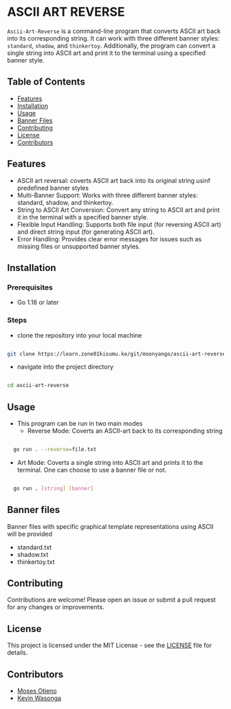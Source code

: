 # ASCII ART REVERSE

`Ascii-Art-Reverse` is a command-line program that converts ASCII art back into its corresponding string. It can work with three different banner styles: `standard`, `shadow`, and `thinkertoy`. Additionally, the program can convert a single string into ASCII art and print it to the terminal using a specified banner style.

## Table of Contents

* [Features](#features)
* [Installation](#installation)
* [Usage](#usage)
* [Banner Files](#banner-files)
* [Contributing](#contributing)
* [License](#license)
* [Contributors](#contributors)

## Features

* ASCII art reversal: coverts ASCII art back into its original string usinf predefined banner styles
* Multi-Banner Support: Works with three different banner styles: standard, shadow, and thinkertoy.
* String to ASCII Art Conversion: Convert any string to ASCII art and print it in the terminal with a specified banner style.
* Flexible Input Handling: Supports both file input (for reversing ASCII art) and direct string input (for generating ASCII art).
* Error Handling: Provides clear error messages for issues such as missing files or unsupported banner styles.

## Installation

### Prerequisites

* Go 1.18 or later

### Steps

* clone the repository into your local machine 

``` bash

git clone https://learn.zone01kisumu.ke/git/moonyango/ascii-art-reverse

```

* navigate into the project directory 

``` bash

cd ascii-art-reverse

```
## Usage 

* This program can be run in two main modes
  - Reverse Mode: Coverts an ASCII-art back to its corresponding string

``` bash

  go run . --reverse=file.txt

```
   - Art Mode: Coverts a single string into ASCII art and prints it to the terminal. One can choose to use a banner file or not. 

``` bash

  go run . [string] [banner]

```

## Banner files
Banner files with specific graphical template representations using ASCII will be provided
- standard.txt
- shadow.txt
- thinkertoy.txt

## Contributing
Contributions are welcome! Please open an issue or submit a pull request for any changes or improvements.

## License

This project is licensed under the MIT License - see the [LICENSE](LICENSE) file for details.

## Contributors

- [Moses Otieno](https://github.com/moseeh)
- [Kevin Wasonga](https://github.com/kevwasonga)
